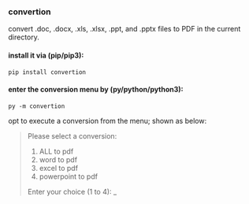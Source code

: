 ### convertion

convert .doc, .docx, .xls, .xlsx, .ppt, and .pptx files to PDF in the current directory.

#### install it via (pip/pip3):
```
pip install convertion
```

#### enter the conversion menu by (py/python/python3):
```
py -m convertion
```

opt to execute a conversion from the menu; shown as below:
>Please select a conversion:
>1. ALL to pdf
>2. word to pdf
>3. excel to pdf
>4. powerpoint to pdf
>
>Enter your choice (1 to 4): _
